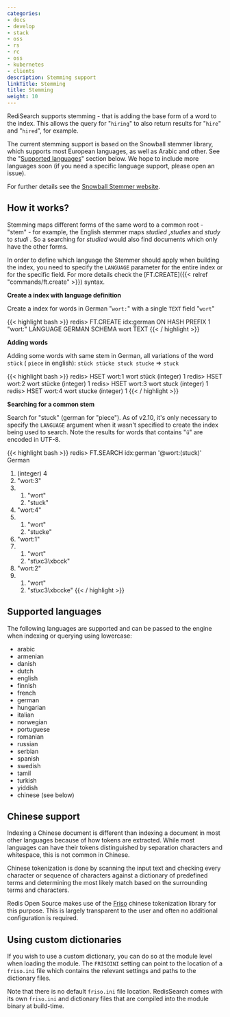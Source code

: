 ```yaml
---
categories:
- docs
- develop
- stack
- oss
- rs
- rc
- oss
- kubernetes
- clients
description: Stemming support
linkTitle: Stemming
title: Stemming
weight: 10
---
```


RediSearch supports stemming - that is adding the base form of a word to the index. This allows the query for "`hiring`" to also return results for "`hire`" and "`hired`", for example.

The current stemming support is based on the Snowball stemmer library, which supports most European languages, as well as Arabic and other. See the "[Supported languages](#supported-languages)" section below. We hope to include more languages soon (if you need a specific language support, please open an issue).

For further details see the [Snowball Stemmer website](https://snowballstem.org/).


## How it works?

Stemming maps different forms of the same word to a common root - "stem" - for example, the English stemmer maps *studied* ,*studies* and *study* to *studi* . So a searching for *studied* would also find documents which only have the other forms.


In order to define which language the Stemmer should apply when building the index, you need to specify the `LANGUAGE` parameter for the entire index or for the specific field. For more details check the [FT.CREATE]({{< relref "commands/ft.create" >}}) syntax.

**Create a index with language definition**

Create a index for words in German "`wort:`" with a single `TEXT` field "`wort`"

{{< highlight bash >}}
redis> FT.CREATE idx:german ON HASH PREFIX 1 "wort:" LANGUAGE GERMAN SCHEMA wort TEXT
{{< / highlight >}}

**Adding words**

Adding some words with same stem in German, all variations of the word `stück` ( `piece` in english): `stück stücke stuck stucke` => `stuck`

{{< highlight bash >}}
redis> HSET wort:1 wort stück
(integer) 1
redis> HSET wort:2 wort stücke
(integer) 1
redis> HSET wort:3 wort stuck
(integer) 1
redis> HSET wort:4 wort stucke
(integer) 1
{{< / highlight >}}

**Searching for a common stem**

Search for "stuck" (german for "piece"). As of v2.10, it's only necessary to specify the `LANGUAGE` argument when it wasn't specified to create the index being used to search.
Note the results for words that contains "`ü`" are encoded in UTF-8.

{{< highlight bash >}}
redis> FT.SEARCH idx:german '@wort:(stuck)' German
1) (integer) 4
2) "wort:3"
3) 1) "wort"
   2) "stuck"
4) "wort:4"
5) 1) "wort"
   2) "stucke"
6) "wort:1"
7) 1) "wort"
   2) "st\xc3\xbcck"
8) "wort:2"
9) 1) "wort"
   2) "st\xc3\xbccke"
{{< / highlight >}}

## Supported languages

The following languages are supported and can be passed to the engine when indexing or querying using lowercase:

* arabic
* armenian
* danish
* dutch
* english
* finnish
* french
* german
* hungarian
* italian
* norwegian
* portuguese
* romanian
* russian
* serbian
* spanish
* swedish
* tamil
* turkish
* yiddish
* chinese (see below)

## Chinese support

Indexing a Chinese document is different than indexing a document in most other languages because of how tokens are extracted. While most languages can have their tokens distinguished by separation characters and whitespace, this is not common in Chinese.

Chinese tokenization is done by scanning the input text and checking every character or sequence of characters against a dictionary of predefined terms and determining the most likely match based on the surrounding terms and characters.

Redis Open Source makes use of the [Friso](https://github.com/lionsoul2014/friso) chinese tokenization library for this purpose. This is largely transparent to the user and often no additional configuration is required.

## Using custom dictionaries

If you wish to use a custom dictionary, you can do so at the module level when loading the module. The `FRISOINI` setting can point to the location of a `friso.ini` file which contains the relevant settings and paths to the dictionary files.

Note that there is no default `friso.ini` file location. RedisSearch comes with its own `friso.ini` and dictionary files that are compiled into the module binary at build-time.
